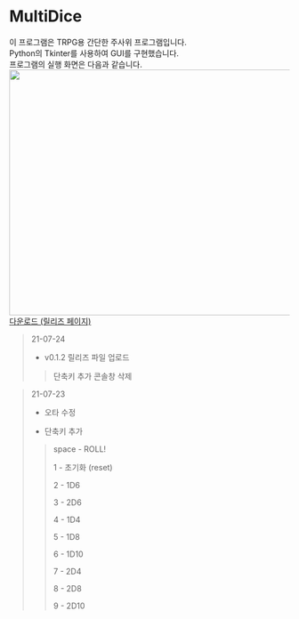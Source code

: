 # MultiDice

이 프로그램은 TRPG용 간단한 주사위 프로그램입니다.  
Python의 Tkinter를 사용하여 GUI를 구현했습니다.  
프로그램의 실행 화면은 다음과 같습니다.  
<img src="https://user-images.githubusercontent.com/49092390/126861457-81c6f22d-e772-4a4b-9116-17c7b01fcbe2.png" width="600" height="442">  
[다운로드 (릴리즈 페이지)](https://github.com/eoehd1ek/MultiDice/releases)

> 21-07-24
>
> - v0.1.2 릴리즈 파일 업로드
> > 단축키 추가
> > 콘솔창 삭제

> 21-07-23
>
> - 오타 수정
>
> - 단축키 추가
> 
> > space - ROLL!
> > 
> > 1 - 초기화 (reset)
> > 
> > 2 - 1D6
> > 
> > 3 - 2D6
> > 
> > 4 - 1D4
> > 
> > 5 - 1D8
> > 
> > 6 - 1D10
> >
> > 7 - 2D4
> >
> > 8 - 2D8
> > 
> > 9 - 2D10
